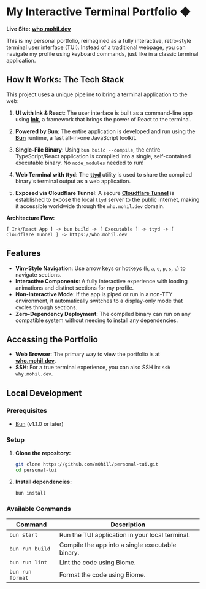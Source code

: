 # My Interactive Terminal Portfolio ◆

**Live Site:** [**who.mohil.dev**](https://www.google.com/search?q=https://who.mohil.dev/)

This is my personal portfolio, reimagined as a fully interactive, retro-style terminal user interface (TUI). Instead of a traditional webpage, you can navigate my profile using keyboard commands, just like in a classic terminal application.

[](https://bun.sh/)
[](https://react.dev/)
[](https://github.com/vadimdemedes/ink)
[](https://www.cloudflare.com/products/tunnel/)

## How It Works: The Tech Stack

This project uses a unique pipeline to bring a terminal application to the web:

1.  **UI with Ink & React**: The user interface is built as a command-line app using **[Ink](https://github.com/vadimdemedes/ink)**, a framework that brings the power of React to the terminal.

2.  **Powered by Bun**: The entire application is developed and run using the **[Bun](https://bun.sh/)** runtime, a fast all-in-one JavaScript toolkit.

3.  **Single-File Binary**: Using `bun build --compile`, the entire TypeScript/React application is compiled into a single, self-contained executable binary. No `node_modules` needed to run\!

4.  **Web Terminal with ttyd**: The **[ttyd](https://github.com/tsl0922/ttyd)** utility is used to share the compiled binary's terminal output as a web application.

5.  **Exposed via Cloudflare Tunnel**: A secure **[Cloudflare Tunnel](https://www.cloudflare.com/products/tunnel/)** is established to expose the local `ttyd` server to the public internet, making it accessible worldwide through the `who.mohil.dev` domain.

**Architecture Flow:**

```
[ Ink/React App ] -> bun build -> [ Executable ] -> ttyd -> [ Cloudflare Tunnel ] -> https://who.mohil.dev
```

## Features

  * **Vim-Style Navigation**: Use arrow keys or hotkeys (`h`, `a`, `e`, `p`, `s`, `c`) to navigate sections.
  * **Interactive Components**: A fully interactive experience with loading animations and distinct sections for my profile.
  * **Non-Interactive Mode**: If the app is piped or run in a non-TTY environment, it automatically switches to a display-only mode that cycles through sections.
  * **Zero-Dependency Deployment**: The compiled binary can run on any compatible system without needing to install any dependencies.

## Accessing the Portfolio

  * **Web Browser**: The primary way to view the portfolio is at [**who.mohil.dev**](https://www.google.com/search?q=https://who.mohil.dev/).
  * **SSH**: For a true terminal experience, you can also SSH in: `ssh why.mohil.dev`.

## Local Development

### Prerequisites

  * [Bun](https://bun.sh/) (v1.1.0 or later)

### Setup

1.  **Clone the repository:**

    ```bash
    git clone https://github.com/m0hill/personal-tui.git
    cd personal-tui
    ```

2.  **Install dependencies:**

    ```bash
    bun install
    ```

### Available Commands

| Command          | Description                                      |
| ---------------- | ------------------------------------------------ |
| `bun start`      | Run the TUI application in your local terminal.  |
| `bun run build`  | Compile the app into a single executable binary. |
| `bun run lint`   | Lint the code using Biome.                       |
| `bun run format` | Format the code using Biome.                     |
